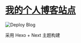 # [我的个人博客站点](https://www.chenxuefei.com)

![Deploy Blog](https://github.com/stan-chen/chenxuefei-com-site/workflows/Deploy%20Blog/badge.svg)

采用 Hexo + Next 主题构建

